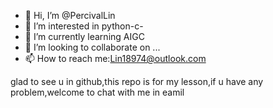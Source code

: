 - 👋 Hi, I’m @PercivalLin
- 👀 I’m interested in python-c- 
- 🌱 I’m currently learning AIGC 
- 💞️ I’m looking to collaborate on ...
- 📫 How to reach me:Lin18974@outlook.com

glad to see u in github,this repo is for my lesson,if u have any problem,welcome to chat with me in eamil
<!---
PercivalLin/PercivalLin is a ✨ special ✨ repository because its `README.md` (this file) appears on your GitHub profile.
You can click the Preview link to take a look at your changes.
--->
